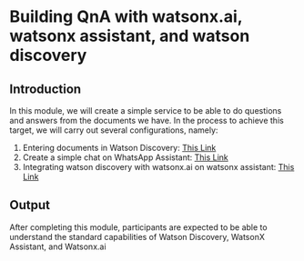 # Building QnA with watsonx.ai, watsonx assistant, and watson discovery
## Introduction
In this module, we will create a simple service to be able to do questions and answers from the documents we have. In the process to achieve this target, we will carry out several configurations, namely:
1. Entering documents in Watson Discovery: [This Link]([https://github.com/Client-Engineering-Indonesia/watsonx-incubation-2/blob/main/Lab%203%3A%20Building%20QnA%20with%20watsonx.ai%2C%20watsonx%20assistant%20and%20watson%20discovery/setup-watson-discovery.md](https://github.com/Client-Engineering-Indonesia/watsonx-incubation-2024/blob/main/Lab%203%20-%20Building%20QnA%20with%20watsonx.ai%2C%20watsonx%20assistant%20and%20watson%20discovery/02.setup-watson-discovery.md))
2. Create a simple chat on WhatsApp Assistant: [This Link]([https://github.com/Client-Engineering-Indonesia/watsonx-incubation-2/blob/main/Lab%203%3A%20Building%20QnA%20with%20watsonx.ai%2C%20watsonx%20assistant%20and%20watson%20discovery/setup-watsonx-assistant.md](https://github.com/Client-Engineering-Indonesia/watsonx-incubation-2024/blob/main/Lab%203%20-%20Building%20QnA%20with%20watsonx.ai%2C%20watsonx%20assistant%20and%20watson%20discovery/01.setup-watsonx-assistant.md))
3. Integrating watson discovery with watsonx.ai on watsonx assistant: [This Link]([https://github.com/Client-Engineering-Indonesia/watsonx-incubation-2/blob/main/Lab%203%3A%20Building%20QnA%20with%20watsonx.ai%2C%20watsonx%20assistant%20and%20watson%20discovery/set-up-the-RAG.md](https://github.com/Client-Engineering-Indonesia/watsonx-incubation-2024/blob/main/Lab%203%20-%20Building%20QnA%20with%20watsonx.ai%2C%20watsonx%20assistant%20and%20watson%20discovery/03.set-up-the-RAG.md))

## Output
After completing this module, participants are expected to be able to understand the standard capabilities of Watson Discovery, WatsonX Assistant, and Watsonx.ai
